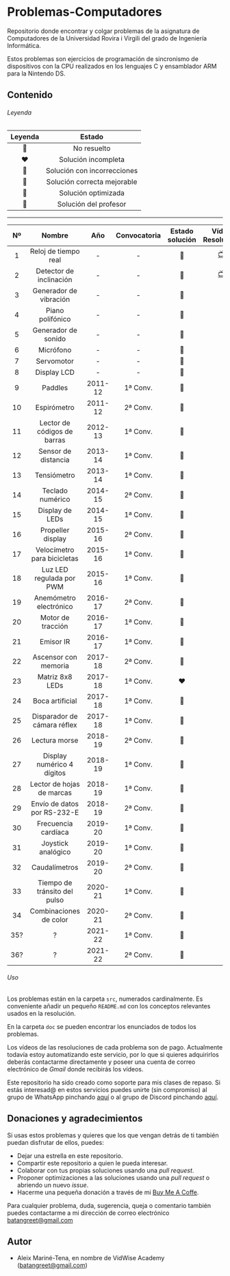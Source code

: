# Problemas-Computadores
Repositorio donde encontrar y colgar problemas de la asignatura de Computadores de la Universidad Rovira i Virgili del 
grado de Ingeniería Informática. 

Estos problemas son ejercicios de programación de sincronismo de dispositivos con la CPU realizados en los lenguajes C 
y ensamblador ARM para la Nintendo DS.

## Contenido

###### Leyenda
| Leyenda | Estado |
| :---: | :---: |
| 🖤 | No resuelto |
| ❤️ | Solución incompleta |
| 🧡 | Solución con incorrecciones |
| 💛 | Solución correcta mejorable |
| 💚 | Solución optimizada |
| 💖 | Solución del profesor |


---
| Nº    | Nombre                          | Año     | Convocatoria | Estado solución | Vídeo Resolución                    |
| :---: | :-----------------------------: | :---:   | :----------: | :-------------: | :---------------------------------: |
| 1     | Reloj de tiempo real            | -       | -            | 💚               | [📺](https://youtu.be/4TT_tyNeHog)  |
| 2     | Detector de inclinación         | -       | -            | 💚               | [📺](https://youtu.be/4TT_tyNeHog)  |
| 3     | Generador de vibración          | -       | -            | 💖               |                                    |
| 4     | Piano polifónico                | -       | -            | 🖤               |                                    |
| 5     | Generador de sonido             | -       | -            | 🖤               |                                    |
| 6     | Micrófono                       | -       | -            | 🖤               |                                    |
| 7     | Servomotor                      | -       | -            | 🖤               |                                    |
| 8     | Display LCD                     | -       | -            | 🖤               |                                    |
| 9     | Paddles                         | 2011-12 | 1ª Conv.     | 🖤               |                                    |
| 10    | Espirómetro                     | 2011-12 | 2ª Conv.     | 🖤               |                                    |
| 11    | Lector de códigos de barras     | 2012-13 | 1ª Conv.     | 🖤               |                                    |
| 12    | Sensor de distancia             | 2013-14 | 1ª Conv.     | 🖤               |                                    |
| 13    | Tensiómetro                     | 2013-14 | 1ª Conv.     | 🖤               |                                    |
| 14    | Teclado numérico                | 2014-15 | 2ª Conv.     | 💖               |                                    |
| 15    | Display de LEDs                 | 2014-15 | 1ª Conv.     | 🖤               |                                    |
| 16    | Propeller display               | 2015-16 | 2ª Conv.     | 🖤               |                                    |
| 17    | Velocímetro para bicicletas     | 2015-16 | 1ª Conv.     | 🖤               |                                    |
| 18    | Luz LED regulada por PWM        | 2015-16 | 1ª Conv.     | 🖤               |                                    |
| 19    | Anemómetro electrónico          | 2016-17 | 2ª Conv.     | 🖤               |                                    |
| 20    | Motor de tracción               | 2016-17 | 1ª Conv.     | 💖               |                                    |
| 21    | Emisor IR                       | 2016-17 | 1ª Conv.     | 🖤               |                                    |
| 22    | Ascensor con memoria            | 2017-18 | 2ª Conv.     | 🖤               |                                    |
| 23    | Matriz 8x8 LEDs                 | 2017-18 | 1ª Conv.     | ❤️               |                                    |
| 24    | Boca artificial                 | 2017-18 | 1ª Conv.     | 🖤               |                                    |
| 25    | Disparador de cámara réflex     | 2017-18 | 1ª Conv.     | 🖤               |                                    |
| 26    | Lectura morse                   | 2018-19 | 2ª Conv.     | 🖤               |                                    |
| 27    | Display numérico 4 dígitos      | 2018-19 | 1ª Conv.     | 🖤               |                                    |
| 28    | Lector de hojas de marcas       | 2018-19 | 1ª Conv.     | 💛               |                                    |
| 29    | Envío de datos por RS-232-E     | 2018-19 | 2ª Conv.     | 🖤               |                                    |
| 30    | Frecuencia cardíaca             | 2019-20 | 1ª Conv.     | 🖤               |                                    |
| 31    | Joystick analógico              | 2019-20 | 1ª Conv.     | 🖤               |                                    |
| 32    | Caudalímetros                   | 2019-20 | 2ª Conv.     | 🖤               |                                    |
| 33    | Tiempo de tránsito del pulso    | 2020-21 | 1ª Conv.     | 🖤               |                                    |
| 34    | Combinaciones de color          | 2020-21 | 2ª Conv.     | 💚               |                                    |
| 35?   | ?                               | 2021-22 | 1ª Conv.     | 🖤               |                                    |
| 36?   | ?                               | 2021-22 | 2ª Conv.     | 🖤               |                                    |



###### Uso
Los problemas están en la carpeta `src`, numerados cardinalmente. Es conveniente añadir un pequeño `README.md` con los 
conceptos relevantes usados en la resolución.

En la carpeta `doc` se pueden encontrar los enunciados de todos los problemas.

Los vídeos de las resoluciones de cada problema son de pago. Actualmente todavía estoy automatizando este servicio, 
por lo que si quieres adquirirlos deberás contactarme directamente y poseer una cuenta de correo electrónico de *Gmail* 
donde recibirás los vídeos.

Este repositorio ha sido creado como soporte para mis clases de repaso. Si estás interesad@ en estos servicios puedes 
unirte (sin compromiso) al grupo de WhatsApp pinchando [aquí](https://chat.whatsapp.com/LCdX5oKUFnACIxTl6hq0rO) o al 
grupo de Discord pinchando [aquí](https://discord.gg/WMvWRwGm).

## Donaciones y agradecimientos

Si usas estos problemas y quieres que los que vengan detrás de ti también puedan disfrutar de ellos, puedes:
* Dejar una estrella en este repositorio.
* Compartir este repositorio a quien le pueda interesar.
* Colaborar con tus propias soluciones usando una *pull request*.  
* Proponer optimizaciones a las soluciones usando una *pull request* o abriendo un nuevo *issue*. 
* Hacerme una pequeña donación a través de mi [Buy Me A Coffe](https://www.buymeacoffee.com/VidWise).

Para cualquier problema, duda, sugerencia, queja o comentario también puedes contactarme a mi dirección de correo 
electrónico [batangreet@gmail.com](batangreet@gmail.com)


## Autor
- Aleix Mariné-Tena, en nombre de VidWise Academy ([batangreet@gmail.com](batangreet@gmail.com)) 
